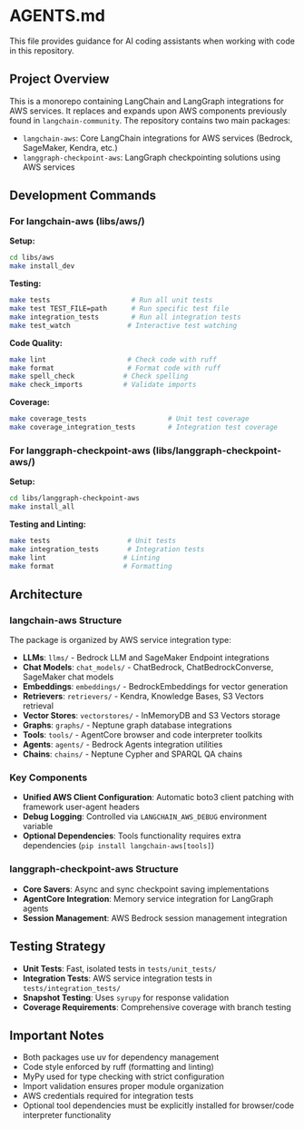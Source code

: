 # AGENTS.md

This file provides guidance for AI coding assistants when working with code in this repository.

## Project Overview

This is a monorepo containing LangChain and LangGraph integrations for AWS services. It replaces and expands upon AWS components previously found in `langchain-community`. The repository contains two main packages:

- `langchain-aws`: Core LangChain integrations for AWS services (Bedrock, SageMaker, Kendra, etc.)
- `langgraph-checkpoint-aws`: LangGraph checkpointing solutions using AWS services

## Development Commands

### For langchain-aws (libs/aws/)

**Setup:**

```bash
cd libs/aws
make install_dev
```

**Testing:**

```bash
make tests                    # Run all unit tests
make test TEST_FILE=path      # Run specific test file
make integration_tests        # Run all integration tests
make test_watch              # Interactive test watching
```

**Code Quality:**

```bash
make lint                    # Check code with ruff
make format                  # Format code with ruff
make spell_check            # Check spelling
make check_imports          # Validate imports
```

**Coverage:**

```bash
make coverage_tests                    # Unit test coverage
make coverage_integration_tests        # Integration test coverage
```

### For langgraph-checkpoint-aws (libs/langgraph-checkpoint-aws/)

**Setup:**

```bash
cd libs/langgraph-checkpoint-aws
make install_all
```

**Testing and Linting:**

```bash
make tests                   # Unit tests
make integration_tests       # Integration tests
make lint                   # Linting
make format                 # Formatting
```

## Architecture

### langchain-aws Structure

The package is organized by AWS service integration type:

- **LLMs**: `llms/` - Bedrock LLM and SageMaker Endpoint integrations
- **Chat Models**: `chat_models/` - ChatBedrock, ChatBedrockConverse, SageMaker chat models
- **Embeddings**: `embeddings/` - BedrockEmbeddings for vector generation
- **Retrievers**: `retrievers/` - Kendra, Knowledge Bases, S3 Vectors retrieval
- **Vector Stores**: `vectorstores/` - InMemoryDB and S3 Vectors storage
- **Graphs**: `graphs/` - Neptune graph database integrations
- **Tools**: `tools/` - AgentCore browser and code interpreter toolkits
- **Agents**: `agents/` - Bedrock Agents integration utilities
- **Chains**: `chains/` - Neptune Cypher and SPARQL QA chains

### Key Components

- **Unified AWS Client Configuration**: Automatic boto3 client patching with framework user-agent headers
- **Debug Logging**: Controlled via `LANGCHAIN_AWS_DEBUG` environment variable
- **Optional Dependencies**: Tools functionality requires extra dependencies (`pip install langchain-aws[tools]`)

### langgraph-checkpoint-aws Structure

- **Core Savers**: Async and sync checkpoint saving implementations
- **AgentCore Integration**: Memory service integration for LangGraph agents
- **Session Management**: AWS Bedrock session management integration

## Testing Strategy

- **Unit Tests**: Fast, isolated tests in `tests/unit_tests/`
- **Integration Tests**: AWS service integration tests in `tests/integration_tests/`
- **Snapshot Testing**: Uses `syrupy` for response validation
- **Coverage Requirements**: Comprehensive coverage with branch testing

## Important Notes

- Both packages use uv for dependency management
- Code style enforced by ruff (formatting and linting)
- MyPy used for type checking with strict configuration
- Import validation ensures proper module organization
- AWS credentials required for integration tests
- Optional tool dependencies must be explicitly installed for browser/code interpreter functionality
